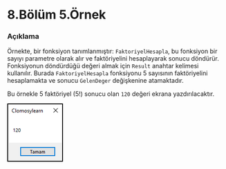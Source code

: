 # 8.Bölüm 5.Örnek

### Açıklama

Örnekte, bir fonksiyon tanımlanmıştır: `FaktoriyelHesapla`, bu fonksiyon bir sayıyı parametre olarak alır ve faktöriyelini hesaplayarak sonucu döndürür. Fonksiyonun döndürdüğü değeri almak için `Result` anahtar kelimesi kullanılır. Burada `FaktoriyelHesapla` fonksiyonu 5 sayısının faktöriyelini hesaplamakta ve sonucu `GelenDeger` değişkenine atamaktadır.

Bu örnekle 5 faktöriyel (5!) sonucu olan `120` değeri ekrana yazdırılacaktır.

![Bolum 8-Örnek 5](Bolum8_Ornek5.png) 